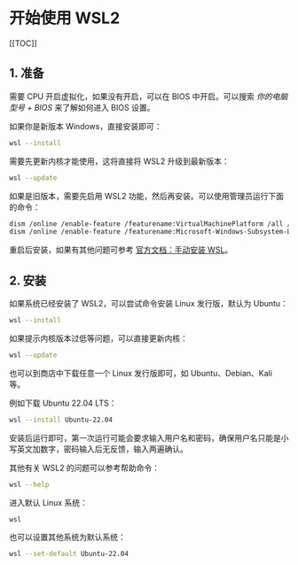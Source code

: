 # 开始使用 WSL2

[[TOC]]

## 1. 准备

需要 CPU 开启虚拟化，如果没有开启，可以在 BIOS 中开启。可以搜索 *你的电脑型号 + BIOS* 来了解如何进入 BIOS 设置。

如果你是新版本 Windows，直接安装即可：

```bash
wsl --install
```

需要先更新内核才能使用，这将直接将 WSL2 升级到最新版本：

```bash
wsl --update
```

如果是旧版本，需要先启用 WSL2 功能，然后再安装。可以使用管理员运行下面的命令：

```bash
dism /online /enable-feature /featurename:VirtualMachinePlatform /all /norestart
dism /online /enable-feature /featurename:Microsoft-Windows-Subsystem-Linux /all /norestart
```

重启后安装，如果有其他问题可参考 [官方文档：手动安装 WSL](https://learn.microsoft.com/zh-cn/windows/wsl/install-manual)。

## 2. 安装

如果系统已经安装了 WSL2，可以尝试命令安装 Linux 发行版，默认为 Ubuntu：

```bash
wsl --install
```

如果提示内核版本过低等问题，可以直接更新内核：

```bash
wsl --update
```

也可以到商店中下载任意一个 Linux 发行版即可，如 Ubuntu、Debian、Kali 等。

例如下载 Ubuntu 22.04 LTS：

```bash
wsl --install Ubuntu-22.04
```

安装后运行即可，第一次运行可能会要求输入用户名和密码，确保用户名只能是小写英文加数字，密码输入后无反馈，输入两遍确认。

其他有关 WSL2 的问题可以参考帮助命令：

```bash
wsl --help
```

进入默认 Linux 系统：

```bash
wsl
```

也可以设置其他系统为默认系统：

```bash
wsl --set-default Ubuntu-22.04
```
